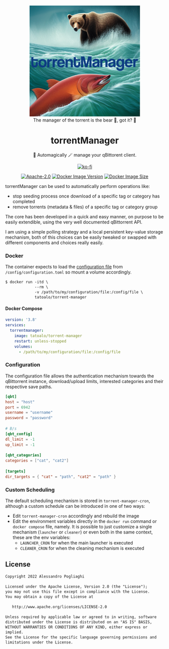 <div align="center">
  <figure>
    <img 
    src="./assets/logo.jpg" 
    width="350px">
    <br>
    <figcaption>The manager of the torrent is the bear 🐻, got it? 🥹</figcaption>
  </figure>

  # torrentManager  
  🦄 Automagically 🪄 manage your qBittorent client.
    
  [![ko-fi](https://ko-fi.com/img/githubbutton_sm.svg)](https://ko-fi.com/F1F7ABOVF)

  [![Apache-2.0](https://img.shields.io/github/license/tatoalo/torrentManager)](https://github.com/tatoalo/torrentManager) [![Docker Image Version](https://img.shields.io/docker/v/tatoalo/torrent-manager?sort=semver)][hub] [![Docker Image Size](https://img.shields.io/docker/image-size/tatoalo/torrent-manager)][hub]

[hub]: https://hub.docker.com/r/tatoalo/torrent-manager/
</div>

torrentManager can be used to automatically perform operations like: 
* stop seeding process once download of a specific tag or category has completed
* remove torrents (metadata & files) of a specific tag or category group

The core has been developed in a quick and easy manner, on purpose to be easily extendible, using the very well documented qBittorrent API.

I am using a simple polling strategy and a local persistent key-value storage mechanism, both of this choices can be easily tweaked or swapped with different components and choices really easily.

### Docker

The container expects to load the [configuration file](#configuration) from `/config/configuration.toml` so mount a volume accordingly.

```
$ docker run -itd \
             --rm \
             -v /path/to/my/configuration/file:/config/file \
             tatoalo/torrent-manager
```

#### Docker Compose

```yaml
version: '3.8'
services:
  torrentmanager:
    image: tatoalo/torrent-manager
    restart: unless-stopped
    volumes:
      - /path/to/my/configuration/file:/config/file
```

### Configuration

The configuration file allows the authentication mechanism towards the qBittorrent instance, download/upload limits, interested categories and their respective save paths.

```toml
[qbt]
host = "host"
port = 6942
username = "username"
password = "password"

# B/s
[qbt_config]
dl_limit = -1
up_limit = -1

[qbt_categories]
categories = ["cat", "cat2"]

[targets]
dir_targets = { "cat" = "path", "cat2" = "path" }
```

### Custom Scheduling

The default scheduling mechanism is stored in `torrent-manager-cron`, although a custom schedule can be introduced in one of two ways:

- Edit `torrent-manager-cron` accordingly and rebuild the image
- Edit the environment variables directly in the `docker run` command or `docker compose` file, namely.
It is possible to just customize a single mechanism (`launcher` or `cleaner`) or even both in the same context, these are the env variables:
  - `LAUNCHER_CRON` for when the main launcher is executed
  - `CLEANER_CRON` for when the cleaning mechanism is executed

## License

    Copyright 2022 Alessandro Pogliaghi

    Licensed under the Apache License, Version 2.0 (the "License");
    you may not use this file except in compliance with the License.
    You may obtain a copy of the License at

       http://www.apache.org/licenses/LICENSE-2.0

    Unless required by applicable law or agreed to in writing, software
    distributed under the License is distributed on an "AS IS" BASIS,
    WITHOUT WARRANTIES OR CONDITIONS OF ANY KIND, either express or implied.
    See the License for the specific language governing permissions and
    limitations under the License.